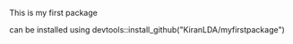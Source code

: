 This is my first package

can be installed using
devtools::install_github("KiranLDA/myfirstpackage")
